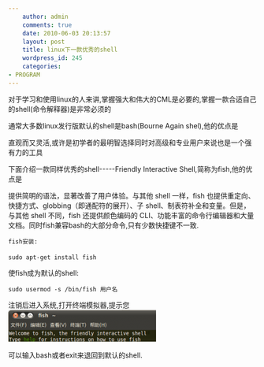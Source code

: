 ```yaml
---
    author: admin
    comments: true
    date: 2010-06-03 20:13:57
    layout: post
    title: linux下一款优秀的shell
    wordpress_id: 245
    categories:
- PROGRAM
---
```


对于学习和使用linux的人来讲,掌握强大和伟大的CML是必要的,掌握一款合适自己的shell(命令解释器)是非常必须的

通常大多数linux发行版默认的shell是bash(Bourne Again shel),他的优点是

直观而又灵活,或许是初学者的最明智选择同时对高级和专业用户来说也是一个强有力的工具

下面介绍一款同样优秀的shell-----Friendly Interactive Shell,简称为fish,他的优点是

提供简明的语法，显著改善了用户体验。与其他 shell 一样，fish 也提供重定向、快捷方式、globbing（即通配符的展开）、子 shell、制表符补全和变量。但是，与其他 shell 不同，fish 还提供颜色编码的 CLI、功能丰富的命令行编辑器和大量文档。同时fish兼容bash的大部分命令,只有少数快捷键不一致.

    fish安装:

    sudo apt-get install fish

使fish成为默认的shell:

    sudo usermod -s /bin/fish 用户名

注销后进入系统,打开终端模拟器,提示您[![](/media/images/2010-06-03-linux-one-excellent-shell/Screenshot-300x65.png)](/media/images/2010-06-03-linux-one-excellent-shell/Screenshot-300x65.png)

可以输入bash或者exit来退回到默认的shell.

